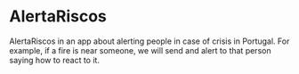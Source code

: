 # AlertaRiscos

AlertaRiscos in an app about alerting people in case of crisis in Portugal. For example, if a fire is near someone, we will send and alert to that person saying how to react to it.
